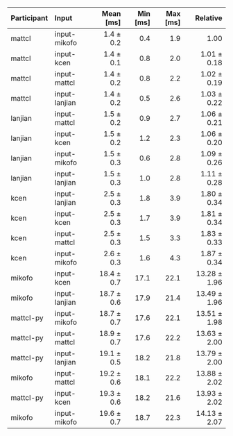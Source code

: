 | Participant | Input | Mean [ms] | Min [ms] | Max [ms] | Relative |
|:---|:---|---:|---:|---:|---:|
| mattcl | input-mikofo | 1.4 ± 0.2 | 0.4 | 1.9 | 1.00 |
| mattcl | input-kcen | 1.4 ± 0.1 | 0.8 | 2.0 | 1.01 ± 0.18 |
| mattcl | input-mattcl | 1.4 ± 0.2 | 0.8 | 2.2 | 1.02 ± 0.19 |
| mattcl | input-lanjian | 1.4 ± 0.2 | 0.5 | 2.6 | 1.03 ± 0.22 |
| lanjian | input-mattcl | 1.5 ± 0.2 | 0.9 | 2.7 | 1.06 ± 0.21 |
| lanjian | input-kcen | 1.5 ± 0.2 | 1.2 | 2.3 | 1.06 ± 0.20 |
| lanjian | input-mikofo | 1.5 ± 0.3 | 0.6 | 2.8 | 1.09 ± 0.26 |
| lanjian | input-lanjian | 1.5 ± 0.3 | 1.0 | 2.8 | 1.11 ± 0.28 |
| kcen | input-lanjian | 2.5 ± 0.3 | 1.8 | 3.9 | 1.80 ± 0.34 |
| kcen | input-kcen | 2.5 ± 0.3 | 1.7 | 3.9 | 1.81 ± 0.34 |
| kcen | input-mattcl | 2.5 ± 0.3 | 1.5 | 3.3 | 1.83 ± 0.33 |
| kcen | input-mikofo | 2.6 ± 0.3 | 1.6 | 4.3 | 1.87 ± 0.34 |
| mikofo | input-kcen | 18.4 ± 0.7 | 17.1 | 22.1 | 13.28 ± 1.96 |
| mikofo | input-lanjian | 18.7 ± 0.6 | 17.9 | 21.4 | 13.49 ± 1.96 |
| mattcl-py | input-mikofo | 18.7 ± 0.7 | 17.6 | 22.1 | 13.51 ± 1.98 |
| mattcl-py | input-mattcl | 18.9 ± 0.7 | 17.6 | 22.2 | 13.63 ± 2.00 |
| mattcl-py | input-lanjian | 19.1 ± 0.5 | 18.2 | 21.8 | 13.79 ± 2.00 |
| mikofo | input-mattcl | 19.2 ± 0.6 | 18.1 | 22.2 | 13.88 ± 2.02 |
| mattcl-py | input-kcen | 19.3 ± 0.6 | 18.2 | 21.6 | 13.93 ± 2.02 |
| mikofo | input-mikofo | 19.6 ± 0.7 | 18.7 | 22.3 | 14.13 ± 2.07 |
